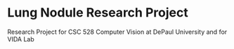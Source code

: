 # Lung Nodule Research Project
Research Project for CSC 528 Computer Vision at DePaul University and for VIDA Lab

